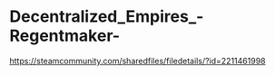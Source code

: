 # Decentralized_Empires_-Regentmaker-
https://steamcommunity.com/sharedfiles/filedetails/?id=2211461998
